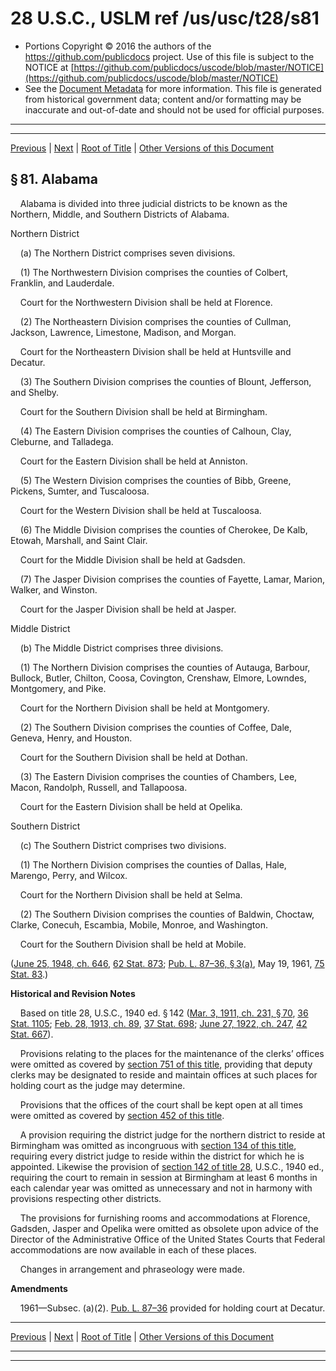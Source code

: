 ---
---

# 28 U.S.C., USLM ref /us/usc/t28/s81

* Portions Copyright © 2016 the authors of the https://github.com/publicdocs project.
  Use of this file is subject to the NOTICE at [https://github.com/publicdocs/uscode/blob/master/NOTICE](https://github.com/publicdocs/uscode/blob/master/NOTICE)
* See the [Document Metadata](././../../../../..//README.md) for more information.
  This file is generated from historical government data; content and/or formatting may be inaccurate and out-of-date and should not be used for official purposes.

----------
----------

[Previous](./../../../../..//us/usc/t28/ptI/ch5/m__us_usc_t28_ptI_ch5.md) | [Next](./../../../../..//us/usc/t28/ptI/ch5/m__us_usc_t28_s81A.md) | [Root of Title](./../../../../../) | [Other Versions of this Document](https://publicdocs.github.io/go/links?ns=uslm&ref=%2Fus%2Fusc%2Ft28%2Fs81)

## § 81. Alabama

    Alabama is divided into three judicial districts to be known as the Northern, Middle, and Southern Districts of Alabama.

Northern District

    (a) The Northern District comprises seven divisions.

    (1) The Northwestern Division comprises the counties of Colbert, Franklin, and Lauderdale.

    Court for the Northwestern Division shall be held at Florence.

    (2) The Northeastern Division comprises the counties of Cullman, Jackson, Lawrence, Limestone, Madison, and Morgan.

    Court for the Northeastern Division shall be held at Huntsville and Decatur.

    (3) The Southern Division comprises the counties of Blount, Jefferson, and Shelby.

    Court for the Southern Division shall be held at Birmingham.

    (4) The Eastern Division comprises the counties of Calhoun, Clay, Cleburne, and Talladega.

    Court for the Eastern Division shall be held at Anniston.

    (5) The Western Division comprises the counties of Bibb, Greene, Pickens, Sumter, and Tuscaloosa.

    Court for the Western Division shall be held at Tuscaloosa.

    (6) The Middle Division comprises the counties of Cherokee, De Kalb, Etowah, Marshall, and Saint Clair.

    Court for the Middle Division shall be held at Gadsden.

    (7) The Jasper Division comprises the counties of Fayette, Lamar, Marion, Walker, and Winston.

    Court for the Jasper Division shall be held at Jasper.

Middle District

    (b) The Middle District comprises three divisions.

    (1) The Northern Division comprises the counties of Autauga, Barbour, Bullock, Butler, Chilton, Coosa, Covington, Crenshaw, Elmore, Lowndes, Montgomery, and Pike.

    Court for the Northern Division shall be held at Montgomery.

    (2) The Southern Division comprises the counties of Coffee, Dale, Geneva, Henry, and Houston.

    Court for the Southern Division shall be held at Dothan.

    (3) The Eastern Division comprises the counties of Chambers, Lee, Macon, Randolph, Russell, and Tallapoosa.

    Court for the Eastern Division shall be held at Opelika.

Southern District

    (c) The Southern District comprises two divisions.

    (1) The Northern Division comprises the counties of Dallas, Hale, Marengo, Perry, and Wilcox.

    Court for the Northern Division shall be held at Selma.

    (2) The Southern Division comprises the counties of Baldwin, Choctaw, Clarke, Conecuh, Escambia, Mobile, Monroe, and Washington.

    Court for the Southern Division shall be held at Mobile.

([June 25, 1948, ch. 646][/us/act/1948-06-25/ch646], [62 Stat. 873][/us/stat/62/873]; [Pub. L. 87–36, § 3(a)][/us/pl/87/36/s3/a], May 19, 1961, [75 Stat. 83][/us/stat/75/83].)

 __Historical and Revision Notes__ 

    Based on title 28, U.S.C., 1940 ed. § 142 ([Mar. 3, 1911, ch. 231, § 70][/us/act/1911-03-03/ch231/s70], [36 Stat. 1105][/us/stat/36/1105]; [Feb. 28, 1913, ch. 89][/us/act/1913-02-28/ch89], [37 Stat. 698][/us/stat/37/698]; [June 27, 1922, ch. 247][/us/act/1922-06-27/ch247], [42 Stat. 667][/us/stat/42/667]).

    Provisions relating to the places for the maintenance of the clerks’ offices were omitted as covered by [section 751 of this title][/us/usc/t28/s751], providing that deputy clerks may be designated to reside and maintain offices at such places for holding court as the judge may determine.

    Provisions that the offices of the court shall be kept open at all times were omitted as covered by [section 452 of this title][/us/usc/t28/s452].

    A provision requiring the district judge for the northern district to reside at Birmingham was omitted as incongruous with [section 134 of this title][/us/usc/t28/s134], requiring every district judge to reside within the district for which he is appointed. Likewise the provision of [section 142 of title 28][/us/usc/t28/s142], U.S.C., 1940 ed., requiring the court to remain in session at Birmingham at least 6 months in each calendar year was omitted as unnecessary and not in harmony with provisions respecting other districts.

    The provisions for furnishing rooms and accommodations at Florence, Gadsden, Jasper and Opelika were omitted as obsolete upon advice of the Director of the Administrative Office of the United States Courts that Federal accommodations are now available in each of these places.

    Changes in arrangement and phraseology were made.

 __Amendments__ 

    1961—Subsec. (a)(2). [Pub. L. 87–36][/us/pl/87/36] provided for holding court at Decatur.

----------

[Previous](./../../../../..//us/usc/t28/ptI/ch5/m__us_usc_t28_ptI_ch5.md) | [Next](./../../../../..//us/usc/t28/ptI/ch5/m__us_usc_t28_s81A.md) | [Root of Title](./../../../../../) | [Other Versions of this Document](https://publicdocs.github.io/go/links?ns=uslm&ref=%2Fus%2Fusc%2Ft28%2Fs81)

----------
----------

[/us/act/1948-06-25/ch646]: https://publicdocs.github.io/go/links?ns=uslm&ref=%2Fus%2Fact%2F1948-06-25%2Fch646
[/us/stat/62/873]: https://publicdocs.github.io/go/links?ns=uslm&ref=%2Fus%2Fstat%2F62%2F873
[/us/pl/87/36/s3/a]: https://publicdocs.github.io/go/links?ns=uslm&ref=%2Fus%2Fpl%2F87%2F36%2Fs3%2Fa
[/us/stat/75/83]: https://publicdocs.github.io/go/links?ns=uslm&ref=%2Fus%2Fstat%2F75%2F83
[/us/act/1911-03-03/ch231/s70]: https://publicdocs.github.io/go/links?ns=uslm&ref=%2Fus%2Fact%2F1911-03-03%2Fch231%2Fs70
[/us/stat/36/1105]: https://publicdocs.github.io/go/links?ns=uslm&ref=%2Fus%2Fstat%2F36%2F1105
[/us/act/1913-02-28/ch89]: https://publicdocs.github.io/go/links?ns=uslm&ref=%2Fus%2Fact%2F1913-02-28%2Fch89
[/us/stat/37/698]: https://publicdocs.github.io/go/links?ns=uslm&ref=%2Fus%2Fstat%2F37%2F698
[/us/act/1922-06-27/ch247]: https://publicdocs.github.io/go/links?ns=uslm&ref=%2Fus%2Fact%2F1922-06-27%2Fch247
[/us/stat/42/667]: https://publicdocs.github.io/go/links?ns=uslm&ref=%2Fus%2Fstat%2F42%2F667
[/us/usc/t28/s751]: https://publicdocs.github.io/go/links?ns=uslm&ref=%2Fus%2Fusc%2Ft28%2Fs751
[/us/usc/t28/s452]: https://publicdocs.github.io/go/links?ns=uslm&ref=%2Fus%2Fusc%2Ft28%2Fs452
[/us/usc/t28/s134]: https://publicdocs.github.io/go/links?ns=uslm&ref=%2Fus%2Fusc%2Ft28%2Fs134
[/us/usc/t28/s142]: https://publicdocs.github.io/go/links?ns=uslm&ref=%2Fus%2Fusc%2Ft28%2Fs142
[/us/pl/87/36]: https://publicdocs.github.io/go/links?ns=uslm&ref=%2Fus%2Fpl%2F87%2F36


